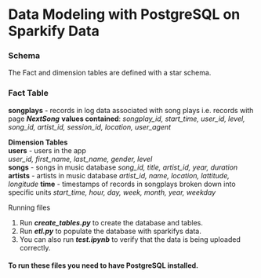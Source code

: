# Data Modeling with PostgreSQL on Sparkify Data

### Schema
The Fact and dimension tables are defined with a star schema.

### Fact Table
__songplays__ - records in log data associated with song plays i.e. records with page ___NextSong___
__values contained__: _songplay_id, start_time, user_id, level, song_id, artist_id, session_id, location, user_agent_

__Dimension Tables__     
__users__ - users in the app    
_user_id, first_name, last_name, gender, level_    
__songs__ - songs in music database
_song_id, title, artist_id, year, duration_
__artists__ - artists in music database
_artist_id, name, location, lattitude, longitude_
__time__ - timestamps of records in songplays broken down into specific units
_start_time, hour, day, week, month, year, weekday_


Running files
1. Run ___create_tables.py___ to create the database and tables.
2. Run ___etl.py___ to populate the database with sparkifys data.
3. You can also run ___test.ipynb___ to verify that the data is being uploaded correctly.

#### To run these files you need to have PostgreSQL installed.
